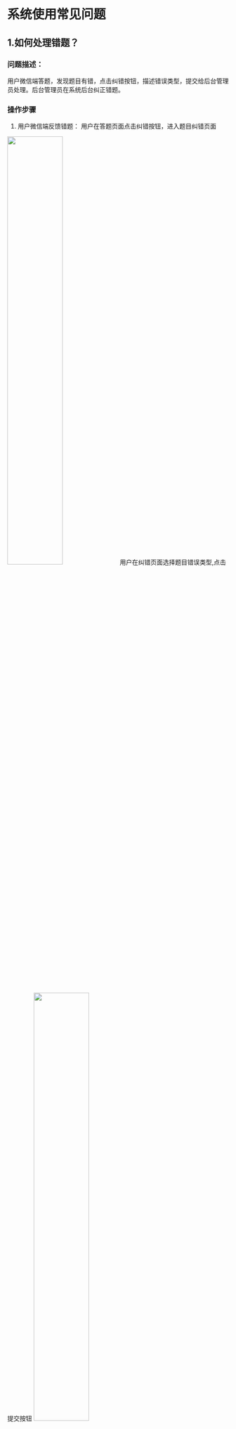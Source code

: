 # 系统使用常见问题
## 1.如何处理错题？
### 问题描述：
用户微信端答题，发现题目有错，点击纠错按钮，描述错误类型，提交给后台管理员处理。后台管理员在系统后台纠正错题。

### 操作步骤
 1. 用户微信端反馈错题：
 用户在答题页面点击纠错按钮，进入题目纠错页面 
 <img src="http://tu.027cgb.com/618712/说明书图片/1553655248.png" width="50%" height="50%">   
 用户在纠错页面选择题目错误类型,点击提交按钮  
 <img src="http://tu.027cgb.com/618712/说明书图片/1553655252.png" width="50%" height="50%"> 
 
 2. 管理员后台处理错题：纠错管理页面  
先点击主界面左侧专题管理，再点击纠错管理，界面右侧展示系统所有纠错。
<img src="http://tu.027cgb.com/618712/说明书图片/1553650313(1).png" />
找到要纠错的题目，点击对应的纠错按钮，弹出题目信息，进行纠错。  
确认不再纠错后点击完成按钮，改变此条纠错记录的纠错状态。  
<img src="http://tu.027cgb.com/618712/说明书图片/1553650362(1).png" />
 

